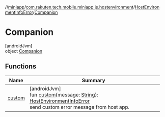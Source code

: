 //[miniapp](../../../../index.md)/[com.rakuten.tech.mobile.miniapp.js.hostenvironment](../../index.md)/[HostEnvironmentInfoError](../index.md)/[Companion](index.md)

# Companion

[androidJvm]\
object [Companion](index.md)

## Functions

| Name | Summary |
|---|---|
| [custom](custom.md) | [androidJvm]<br>fun [custom](custom.md)(message: [String](https://kotlinlang.org/api/latest/jvm/stdlib/kotlin/-string/index.html)): [HostEnvironmentInfoError](../index.md)<br>send custom error message from host app. |
